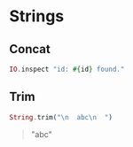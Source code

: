 # Strings

## Concat

```ex
IO.inspect "id: #{id} found."
```

## Trim

```ex
String.trim("\n  abc\n  ")
```
> "abc"